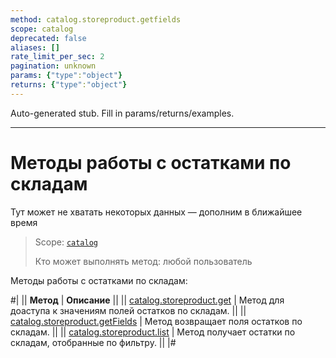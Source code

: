 ```yaml
---
method: catalog.storeproduct.getfields
scope: catalog
deprecated: false
aliases: []
rate_limit_per_sec: 2
pagination: unknown
params: {"type":"object"}
returns: {"type":"object"}
---
```


Auto-generated stub. Fill in params/returns/examples.

---

# Методы работы с остатками по складам



Тут может не хватать некоторых данных — дополним в ближайшее время



> Scope: [`catalog`](../../scopes/permissions.md)
>
> Кто может выполнять метод: любой пользователь

Методы работы с остатками по складам:

#|
|| **Метод** | **Описание** ||
|| [catalog.storeproduct.get](./catalog-store-product-get.md) | Метод для доаступа к значениям полей остатков по складам. ||
|| [catalog.storeproduct.getFields](./catalog-store-product-get-fields.md) | Метод возвращает поля остатков по складам. ||
|| [catalog.storeproduct.list](./catalog-store-product-list.md) | Метод получает остатки по складам, отобранные по фильтру. ||
|#
